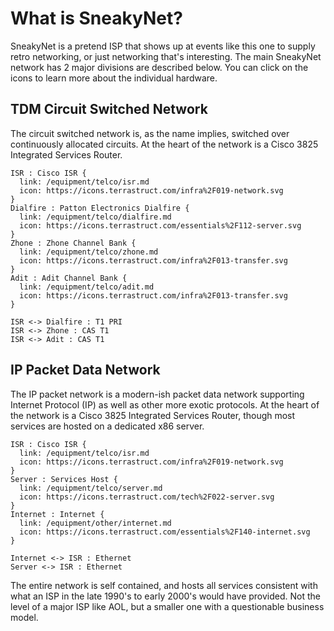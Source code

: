 What is SneakyNet?
==================

SneakyNet is a pretend ISP that shows up at events like this one to
supply retro networking, or just networking that's interesting.  The
main SneakyNet network has 2 major divisions are described below.  You
can click on the icons to learn more about the individual hardware.

TDM Circuit Switched Network
----------------------------

The circuit switched network is, as the name implies, switched over
continuously allocated circuits.  At the heart of the network is a
Cisco 3825 Integrated Services Router.

```d2
ISR : Cisco ISR {
  link: /equipment/telco/isr.md
  icon: https://icons.terrastruct.com/infra%2F019-network.svg
}
Dialfire : Patton Electronics Dialfire {
  link: /equipment/telco/dialfire.md
  icon: https://icons.terrastruct.com/essentials%2F112-server.svg
}
Zhone : Zhone Channel Bank {
  link: /equipment/telco/zhone.md
  icon: https://icons.terrastruct.com/infra%2F013-transfer.svg
}
Adit : Adit Channel Bank {
  link: /equipment/telco/adit.md
  icon: https://icons.terrastruct.com/infra%2F013-transfer.svg
}

ISR <-> Dialfire : T1 PRI
ISR <-> Zhone : CAS T1
ISR <-> Adit : CAS T1
```

IP Packet Data Network
----------------------

The IP packet network is a modern-ish packet data network supporting
Internet Protocol (IP) as well as other more exotic protocols.  At the
heart of the network is a Cisco 3825 Integrated Services Router,
though most services are hosted on a dedicated x86 server.

```d2
ISR : Cisco ISR {
  link: /equipment/telco/isr.md
  icon: https://icons.terrastruct.com/infra%2F019-network.svg
}
Server : Services Host {
  link: /equipment/telco/server.md
  icon: https://icons.terrastruct.com/tech%2F022-server.svg
}
Internet : Internet {
  link: /equipment/other/internet.md
  icon: https://icons.terrastruct.com/essentials%2F140-internet.svg
}

Internet <-> ISR : Ethernet
Server <-> ISR : Ethernet
```

The entire network is self contained, and hosts all services
consistent with what an ISP in the late 1990's to early 2000's would
have provided.  Not the level of a major ISP like AOL, but a smaller
one with a questionable business model.
